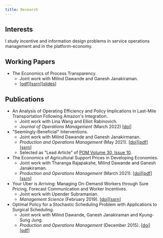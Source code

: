 ```yaml
---
title: Research
---
```


## Interests

I study incentive and information design problems in service operations management and in the platform-economy.

## Working Papers

-   The Economics of Process Transparency.
    -   Joint work with Milind Dawande and Ganesh Janakiraman.
    -   \[[pdf](/files/manuscripts/process-transparency.pdf)\]\[[ssrn](https://papers.ssrn.com/sol3/papers.cfm?abstract_id=3715037)\]\[[slides](/files/slides/process-transparency.pdf)\]

## Publications

-   An Analysis of Operating Efficiency and Policy Implications in Last-Mile Transportation Following Amazon's Integration.
    -   Joint work with Lina Wang and Elliot Rabinovich.
    -   *Journal of Operations Management* (March 2022) \[[doi](https://onlinelibrary.wiley.com/doi/full/10.1002/joom.1172)\]
-   "Seemingly-Beneficial" Interventions.
    -   Joint work with Milind Dawande and Ganesh Janakirmanan.
    -   *Production and Operations Management* (May 2021). \[[doi](https://onlinelibrary.wiley.com/doi/abs/10.1111/poms.13457)\]\[[pdf](/files/manuscripts/seemingly-beneficial-interventions.pdf)\]\[[ssrn](https://papers.ssrn.com/sol3/papers.cfm?abstract_id=3416634)\]
    -   Selected as "Lead Article" of [POM Volume 30, Issue 10](https://onlinelibrary.wiley.com/toc/19375956/2021/30/10).
-   The Economics of Agricultural Support Prices in Developing Economies.
    -   Joint work with Tharanga Rajapakshe, Milind Dawande and Ganesh Janakiraman.
    -   *Production and Operations Management* (March 2021). \[[doi](https://onlinelibrary.wiley.com/doi/10.1111/poms.13416)\]\[[pdf](/files/manuscripts/gsp.pdf)\]\[[ssrn](https://papers.ssrn.com/sol3/papers.cfm?abstract_id=3103334)\]
-   Your Uber is Arriving: Managing On-Demand Workers through Sure Pricing, Forecast Communication and Worker Incentives.
    -   Joint work with Upender Subramanian.
    -   *Management Science* (February 2019). \[[doi](https://pubsonline.informs.org/doi/10.1287/mnsc.2018.3050)\]\[[ssrn](https://papers.ssrn.com/sol3/papers.cfm?abstract_id=2895227)\]
-   Optimal Policy for a Stochastic Scheduling Problem with Applications to Surgical Scheduling.
    -   Joint work with Milind Dawande, Ganesh Janakiraman and Kyung-Sung Jung.
    -   *Production and Operations Management* (December 2015). \[[doi](https://onlinelibrary.wiley.com/doi/abs/10.1111/poms.12538)\]\[[pdf](/files/manuscripts/stochastic-scheduling.pdf)\]
